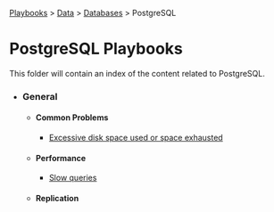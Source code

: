[Playbooks](../../../README.md) > [Data](../../README.md) > [Databases](../README.md) > PostgreSQL 
# PostgreSQL Playbooks
This folder will contain an index of the content related to PostgreSQL.    

* ### General
  * #### Common Problems
    * [Excessive disk space used or space exhausted](general/common-problems/pb_storage_excessive.md)
  * #### Performance
    * [Slow queries](general/performance/pb_slow_queries.md)
  * #### Replication


